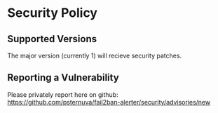 # Security Policy

## Supported Versions

The major version (currently 1) will recieve security patches.

## Reporting a Vulnerability

Please privately report here on github: https://github.com/psternuva/fail2ban-alerter/security/advisories/new
